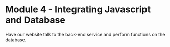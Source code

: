 # Module 4 - Integrating Javascript and Database
Have our website talk to the back-end service and perform functions on the database.
